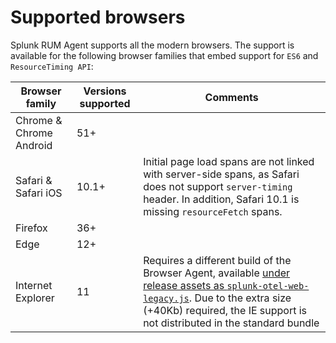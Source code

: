 # Supported browsers

Splunk RUM Agent supports all the modern browsers. The support is available for the following browser families that embed support for `ES6` and `ResourceTiming API`:

|Browser family|Versions supported|Comments|
|---|---|---|
|Chrome & Chrome Android|51+||
|Safari & Safari iOS|10.1+|Initial page load spans are not linked with server-side spans, as Safari does not support `server-timing` header. In addition, Safari 10.1 is missing `resourceFetch` spans.|
|Firefox|36+||
|Edge|12+||
|Internet Explorer|11|Requires a different build of the Browser Agent, available [under release assets as `splunk-otel-web-legacy.js`](https://github.com/signalfx/splunk-otel-js-web/releases/latest). Due to the extra size (+40Kb) required, the IE support is not distributed in the standard bundle|
